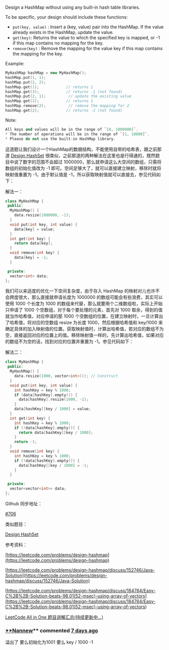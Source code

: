 Design a HashMap without using any built-in hash table libraries.

To be specific, your design should include these functions:

- `put(key, value)` : Insert a (key, value) pair into the HashMap. If the value already exists in the HashMap, update the value.
- `get(key)`: Returns the value to which the specified key is mapped, or -1 if this map contains no mapping for the key.
- `remove(key)` : Remove the mapping for the value key if this map contains the mapping for the key.

Example:

```cpp
MyHashMap hashMap = new MyHashMap();
hashMap.put(1, 1);          
hashMap.put(2, 2);         
hashMap.get(1);            // returns 1
hashMap.get(3);            // returns -1 (not found)
hashMap.put(2, 1);          // update the existing value
hashMap.get(2);            // returns 1 
hashMap.remove(2);          // remove the mapping for 2
hashMap.get(2);            // returns -1 (not found)
```

Note:

```cpp
All keys and values will be in the range of `[0, 1000000]`.
* The number of operations will be in the range of `[1, 10000]`.
* Please do not use the built-in HashMap library.
```

这道题让我们设计一个HashMap的数据结构，不能使用自带的哈希表，跟之前那道 [Design HashSet](https://www.cnblogs.com/grandyang/p/9966807.html) 很类似，之前那道的两种解法在这里也是行得通的，既然题目中说了数字的范围不会超过 1000000，那么就申请这么大空间的数组，只需将数组的初始化值改为 -1 即可。空间足够大了，就可以直接建立映射，移除时就将映射值重置为 -1，由于默认值是 -1，所以获取映射值就可以直接去，参见代码如下：

解法一：

```cpp
class MyHashMap {
 public:
  MyHashMap() {
    data.resize(1000000, -1);
  }
  void put(int key, int value) {
    data[key] = value;
  }
  int get(int key) {
    return data[key];
  }
  void remove(int key) {
    data[key] = -1;
  }

 private:
  vector<int> data;
};
```

我们可以来适度的优化一下空间复杂度，由于存入 HashMap 的映射对儿也许不会跨度很大，那么直接就申请长度为 1000000 的数组可能会有些浪费，其实可以使用 1000 个长度为 1000 的数组来代替，那么就要用个二维数组啦，实际上开始只申请了 1000 个空数组，对于每个要处理的元素，首先对 1000 取余，得到的值就当作哈希值，对应申请的那 1000 个空数组的位置，在建立映射时，一旦计算出了哈希值，将对应的空数组 resize 为长度 1000，然后根据哈希值和 key/1000 来确定具体的加入映射值的位置。获取映射值时，计算出哈希值，若对应的数组不为空，直接返回对应的位置上的值。移除映射值一样的，先计算出哈希值，如果对应的数组不为空的话，找到对应的位置并重置为 -1。参见代码如下：

解法二：

```cpp
class MyHashMap {
 public:
  MyHashMap() {
    data.resize(1000, vector<int>()); // Construct
  }
  void put(int key, int value) {
    int hashKey = key % 1000;
    if (data[hashKey].empty()) {
      data[hashKey].resize(1000, -1);
    } 
    data[hashKey][key / 1000] = value;
  }
  int get(int key) {
    int hashKey = key % 1000;
    if (!data[hashKey].empty()) {
      return data[hashKey][key / 1000];
    } 
    return -1;
  }
  void remove(int key) {
    int hashKey = key % 1000;
    if (!data[hashKey].empty()) {
      data[hashKey][key / 1000] = -1;
    } 
  }

 private:
  vector<vector<int>> data;
};
```

Github 同步地址：

[#706](https://github.com/grandyang/leetcode/issues/706)

类似题目：

[Design HashSet](https://www.cnblogs.com/grandyang/p/9966807.html)

参考资料：

[https://leetcode.com/problems/design-hashmap](https://leetcode.com/problems/design-hashmap)

[https://leetcode.com/problems/design-hashmap/discuss/152746/Java-Solution](https://leetcode.com/problems/design-hashmap/discuss/152746/Java-Solution)

[](<https://leetcode.com/problems/design-hashmap/discuss/184764/Easy-C%2B%2B-Solution-beats-98.01(52-msec)-using-array-of-vectors>)[https://leetcode.com/problems/design-hashmap/discuss/184764/Easy-C%2B%2B-Solution-beats-98.01(52-msec)-using-array-of-vectors](<https://leetcode.com/problems/design-hashmap/discuss/184764/Easy-C%2B%2B-Solution-beats-98.01(52-msec)-using-array-of-vectors>)

[LeetCode All in One 题目讲解汇总(持续更新中...)](http://www.cnblogs.com/grandyang/p/4606334.html)

### [\*\*Nannew](https://github.com/Nannew)\*\* commented [7 days ago](https://github.com/grandyang/leetcode/issues/706#issuecomment-893900306)

溢出了 要么初始化为1001 要么 key / 1000 -1
